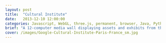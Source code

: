 ```yaml
---
layout: post
title:  "Cultural Institute"
date:   2013-12-10 12:00:00
categories: Javascript, WebGL, three.js, permanent, browser, Java, Python, Chrome, Android, Processing, openFrameworks, OSX
brief: "A 12-computer media wall displaying assets and exhibits from the Google Cultural Institute's collection."
cover: /images/Google-Cultural-Institute-Paris-France_sm.jpg
---
```


